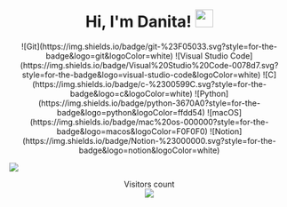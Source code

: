 <h1 align="center"> Hi, I'm Danita!
<img src="https://github.com/blackcater/blackcater/raw/main/images/Hi.gif" height="32"/></h1>

<!--
### На протяжении полугода обучаюсь в "Школе 21" от Сбера.
-->

<p align="center">
  ![Git](https://img.shields.io/badge/git-%23F05033.svg?style=for-the-badge&logo=git&logoColor=white)
  ![Visual Studio Code](https://img.shields.io/badge/Visual%20Studio%20Code-0078d7.svg?style=for-the-badge&logo=visual-studio-code&logoColor=white)
  ![C](https://img.shields.io/badge/c-%2300599C.svg?style=for-the-badge&logo=c&logoColor=white)
  ![Python](https://img.shields.io/badge/python-3670A0?style=for-the-badge&logo=python&logoColor=ffdd54)
  ![macOS](https://img.shields.io/badge/mac%20os-000000?style=for-the-badge&logo=macos&logoColor=F0F0F0)
  ![Notion](https://img.shields.io/badge/Notion-%23000000.svg?style=for-the-badge&logo=notion&logoColor=white)  
</p>

![](https://github-profile-summary-cards.vercel.app/api/cards/most-commit-language?username=FlameDanita&theme=solarized_dark)

<p align="center"> 
  Visitors count<br>
  <img src="https://profile-counter.glitch.me/FlameDanita/count.svg" />
</p>

